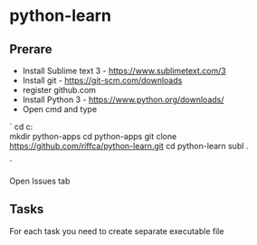 # python-learn

## Prerare
- Install Sublime text 3 - https://www.sublimetext.com/3
- Install git - https://git-scm.com/downloads
- register github.com
- Install Python 3 - https://www.python.org/downloads/
- Open cmd and type

`
cd c:\
mkdir python-apps
cd python-apps
git clone https://github.com/riffca/python-learn.git
cd python-learn 
subl .

`


Open Issues tab

## Tasks

For each task you need to create separate executable file
